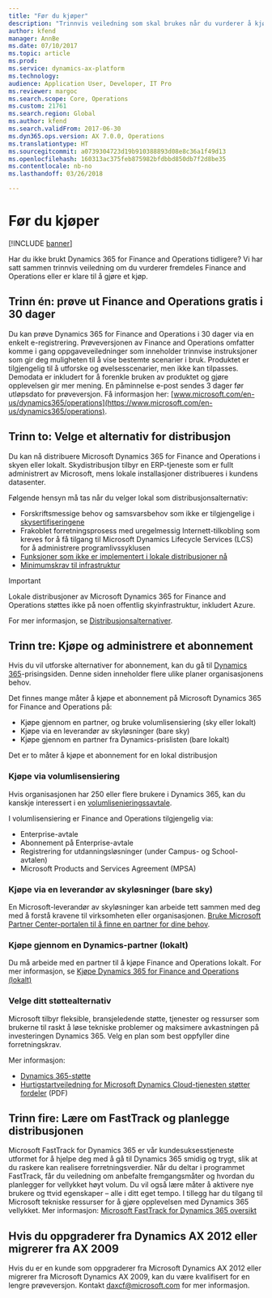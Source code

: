 ```yaml
---
title: "Før du kjøper"
description: "Trinnvis veiledning som skal brukes når du vurderer å kjøpe Dynamics 365 for Finance and Operations."
author: kfend
manager: AnnBe
ms.date: 07/10/2017
ms.topic: article
ms.prod: 
ms.service: dynamics-ax-platform
ms.technology: 
audience: Application User, Developer, IT Pro
ms.reviewer: margoc
ms.search.scope: Core, Operations
ms.custom: 21761
ms.search.region: Global
ms.author: kfend
ms.search.validFrom: 2017-06-30
ms.dyn365.ops.version: AX 7.0.0, Operations
ms.translationtype: HT
ms.sourcegitcommit: a0739304723d19b910388893d08e8c36a1f49d13
ms.openlocfilehash: 160313ac375feb875982bfdbbd850db7f2d8be35
ms.contentlocale: nb-no
ms.lasthandoff: 03/26/2018

---
```


# <a name="before-you-buy"></a>Før du kjøper 

[!INCLUDE [banner](../includes/banner.md)]

Har du ikke brukt Dynamics 365 for Finance and Operations tidligere? Vi har satt sammen trinnvis veiledning om du vurderer fremdeles Finance and Operations eller er klare til å gjøre et kjøp.

## <a name="step-one--try-out-finance-and-operations-free-for-30-days"></a>Trinn én: prøve ut Finance and Operations gratis i 30 dager
Du kan prøve Dynamics 365 for Finance and Operations i 30 dager via en enkelt e-registrering. Prøveversjonen av Finance and Operations omfatter komme i gang oppgaveveiledninger som inneholder trinnvise instruksjoner som gir deg muligheten til å vise bestemte scenarier i bruk. Produktet er tilgjengelig til å utforske og øvelsesscenarier, men ikke kan tilpasses. Demodata er inkludert for å forenkle bruken av produktet og gjøre opplevelsen gir mer mening. En påminnelse e-post sendes 3 dager før utløpsdato for prøveversjon. Få informasjon her: [www.microsoft.com/en-us/dynamics365/operations](https://www.microsoft.com/en-us/dynamics365/operations).

## <a name="step-two-choose-a-deployment-option"></a>Trinn to: Velge et alternativ for distribusjon
Du kan nå distribuere Microsoft Dynamics 365 for Finance and Operations i skyen eller lokalt. Skydistribusjon tilbyr en ERP-tjeneste som er fullt administrert av Microsoft, mens lokale installasjoner distribueres i kundens datasenter.

Følgende hensyn må tas når du velger lokal som distribusjonsalternativ:
- Forskriftsmessige behov og samsvarsbehov som ikke er tilgjengelige i [skysertifiseringene](https://explore.dynamics.com/operations/microsoft-dynamics-365-for-operations-certification-priorities)
- Frakoblet forretningsprosess med uregelmessig Internett-tilkobling som kreves for å få tilgang til Microsoft Dynamics Lifecycle Services (LCS) for å administrere programlivssyklusen
- [Funksjoner som ikke er implementert i lokale distribusjoner nå](features-not-implemented-on-prem.md)
- [Minimumskrav til infrastruktur](system-requirements-on-prem.md#minimum-infrastructure-requirements)

> [!IMPORTANT]
> Lokale distribusjoner av Microsoft Dynamics 365 for Finance and Operations støttes ikke på noen offentlig skyinfrastruktur, inkludert Azure. 

For mer informasjon, se [Distribusjonsalternativer](../../dev-itpro/deployment/choose-deployment-type.md).

## <a name="step-three-buy-and-manage-a-subscription"></a>Trinn tre: Kjøpe og administrere et abonnement
Hvis du vil utforske alternativer for abonnement, kan du gå til [Dynamics 365](https://www.microsoft.com/en-us/dynamics365/pricing)-prisingsiden. Denne siden inneholder flere ulike planer organisasjonens behov.

Det finnes mange måter å kjøpe et abonnement på Microsoft Dynamics 365 for Finance and Operations på:
- Kjøpe gjennom en partner, og bruke volumlisensiering (sky eller lokalt)
- Kjøpe via en leverandør av skyløsninger (bare sky)
- Kjøpe gjennom en partner fra Dynamics-prislisten (bare lokalt)

Det er to måter å kjøpe et abonnement for en lokal distribusjon

### <a name="buy-through-volume-licensing"></a>Kjøpe via volumlisensiering
Hvis organisasjonen har 250 eller flere brukere i Dynamics 365, kan du kanskje interessert i en [volumlisenieringssavtale](https://www.microsoft.com/en-us/licensing/how-to-buy/how-to-buy.aspx). 

I volumlisensiering er Finance and Operations tilgjengelig via:
- Enterprise-avtale
- Abonnement på Enterprise-avtale
- Registrering for utdanningsløsninger (under Campus- og School-avtalen)
- Microsoft Products and Services Agreement (MPSA)

### <a name="buy-through-a-cloud-solution-provider-cloud-only"></a>Kjøpe via en leverandør av skyløsninger (bare sky)
En Microsoft-leverandør av skyløsninger kan arbeide tett sammen med deg med å forstå kravene til virksomheten eller organisasjonen. [Bruke Microsoft Partner Center-portalen til å finne en partner for dine behov](https://partnercenter.microsoft.com/en-us/partner/home). 

### <a name="buy-through-a-dynamics-partner-on-premises"></a>Kjøpe gjennom en Dynamics-partner (lokalt)
Du må arbeide med en partner til å kjøpe Finance and Operations lokalt. For mer informasjon, se [Kjøpe Dynamics 365 for Finance and Operations (lokalt)](purchase-on-premises.md)

### <a name="choose-your-support-option"></a>Velge ditt støttealternativ
Microsoft tilbyr fleksible, bransjeledende støtte, tjenester og ressurser som brukerne til raskt å løse tekniske problemer og maksimere avkastningen på investeringen Dynamics 365. Velg en plan som best oppfyller dine forretningskrav. 

Mer informasjon: 
- [Dynamics 365-støtte](https://www.microsoft.com/en-us/dynamics365/support)
- [Hurtigstartveiledning for Microsoft Dynamics Cloud-tjenesten støtter fordeler](http://go.microsoft.com/fwlink/?LinkId=530335) (PDF)

## <a name="step-four-learn-about-fasttrack-and-plan-your-deployment"></a>Trinn fire: Lære om FastTrack og planlegge distribusjonen
Microsoft FastTrack for Dynamics 365 er vår kundesuksesstjeneste utformet for å hjelpe deg med å gå til Dynamics 365 smidig og trygt, slik at du raskere kan realisere forretningsverdier. Når du deltar i programmet FastTrack, får du veiledning om anbefalte fremgangsmåter og hvordan du planlegger for vellykket høyt volum. Du vil også lære måter å aktivere nye brukere og ttvid egenskaper – alle i ditt eget tempo. I tillegg har du tilgang til Microsoft tekniske ressurser for å gjøre opplevelsen med Dynamics 365 vellykket. Mer informasjon: [Microsoft FastTrack for Dynamics 365 oversikt](fasttrack-dynamics-365-overview.md) 

## <a name="if-you-are-upgrading-from-dynamics-ax-2012-or-migrating-from-ax-2009"></a>Hvis du oppgraderer fra Dynamics AX 2012 eller migrerer fra AX 2009
Hvis du er en kunde som oppgraderer fra Microsoft Dynamics AX 2012 eller migrerer fra Microsoft Dynamics AX 2009, kan du være kvalifisert for en lengre prøveversjon. Kontakt <daxcf@microsoft.com> for mer informasjon. 


